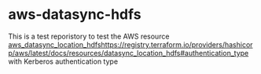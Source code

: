 # aws-datasync-hdfs
This is a test reporistory to test the AWS resource [aws_datasync_location_hdfs](https://registry.terraform.io/providers/hashicorp/aws/latest/docs/resources/datasync_location_hdfs#authentication_type)https://registry.terraform.io/providers/hashicorp/aws/latest/docs/resources/datasync_location_hdfs#authentication_type with Kerberos authentication type
